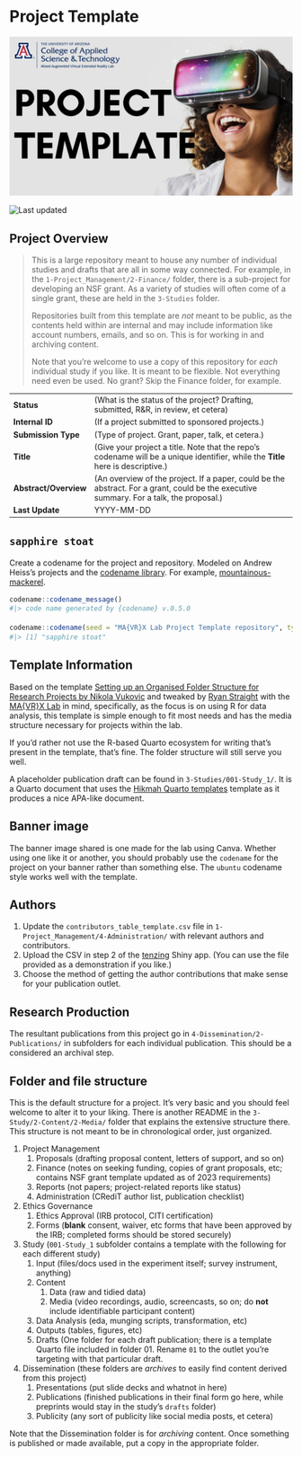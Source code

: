 # Project Template

![](4-Dissemination/3-Publicity/banner.png)

![Last
updated](https://img.shields.io/github/last-commit/mavrxlab/project-template.png)

<!-- Only edit README.qmd, never README.md! Rendering README.qmd will produce README.md. Format: gfm stands for "Github-flavored markdown. -->

## Project Overview

> This is a large repository meant to house any number of individual
> studies and drafts that are all in some way connected. For example, in
> the `1-Project_Management/2-Finance/` folder, there is a sub-project
> for developing an NSF grant. As a variety of studies will often come
> of a single grant, these are held in the `3-Studies` folder.
>
> Repositories built from this template are *not* meant to be public, as
> the contents held within are internal and may include information like
> account numbers, emails, and so on. This is for working in and
> archiving content.
>
> Note that you’re welcome to use a copy of this repository for *each*
> individual study if you like. It is meant to be flexible. Not
> everything need even be used. No grant? Skip the Finance folder, for
> example.

|                       |                                                                                                                                         |
|-----------------------|-----------------------------------------------------------------------------------------------------------------------------------------|
| **Status**            | (What is the status of the project? Drafting, submitted, R&R, in review, et cetera)                                                     |
| **Internal ID**       | (If a project submitted to sponsored projects.)                                                                                         |
| **Submission Type**   | (Type of project. Grant, paper, talk, et cetera.)                                                                                       |
| **Title**             | (Give your project a title. Note that the repo’s codename will be a unique identifier, while the **Title** here is descriptive.)        |
| **Abstract/Overview** | (An overview of the project. If a paper, could be the abstract. For a grant, could be the executive summary. For a talk, the proposal.) |
| **Last Update**       | YYYY-MM-DD                                                                                                                              |

## `sapphire stoat`

Create a codename for the project and repository. Modeled on Andrew
Heiss’s projects and the [codename
library](http://svmiller.com/codename/). For example,
[mountainous-mackerel](https://github.com/andrewheiss/mountainous-mackerel#%EF%B8%8F-note-on-mountainous-mackerel-project-name).

``` r
codename::codename_message()
#|> code name generated by {codename} v.0.5.0

codename::codename(seed = "MA{VR}X Lab Project Template repository", type = "ubuntu")
#|> [1] "sapphire stoat"
```

<!-- 
# This chunk is informational only and can be removed after forking.
# It displays the _INFO.qmd file contents in the README.
-->

## Template Information

Based on the template [Setting up an Organised Folder Structure for
Research Projects by Nikola
Vukovic](http://www.nikola.me/folder_structure.html) and tweaked by
[Ryan Straight](https://github.com/ryanstraight) with the [MA{VR}X
Lab](https://mavrxlab.org) in mind, specifically, as the focus is on
using R for data analysis, this template is simple enough to fit most
needs and has the media structure necessary for projects within the lab.

If you’d rather not use the R-based Quarto ecosystem for writing that’s
present in the template, that’s fine. The folder structure will still
serve you well.

A placeholder publication draft can be found in
`3-Studies/001-Study_1/`. It is a Quarto document that uses the [Hikmah
Quarto templates](https://github.com/andrewheiss/hikmah-academic-quarto)
template as it produces a nice APA-like document.

## Banner image

The banner image shared is one made for the lab using Canva. Whether
using one like it or another, you should probably use the `codename` for
the project on your banner rather than something else. The `ubuntu`
codename style works well with the template.

## Authors

1.  Update the `contributors_table_template.csv` file in
    `1-Project_Management/4-Administration/` with relevant authors and
    contributors.
2.  Upload the CSV in step 2 of the
    [tenzing](https://rollercoaster.shinyapps.io/tenzing/) Shiny app.
    (You can use the file provided as a demonstration if you like.)
3.  Choose the method of getting the author contributions that make
    sense for your publication outlet.

## Research Production

The resultant publications from this project go in
`4-Dissemination/2-Publications/` in subfolders for each individual
publication. This should be a considered an archival step.

## Folder and file structure

This is the default structure for a project. It’s very basic and you
should feel welcome to alter it to your liking. There is another README
in the `3-Study/2-Content/2-Media/` folder that explains the extensive
structure there. This structure is not meant to be in chronological
order, just organized.

1.  Project Management
    1.  Proposals (drafting proposal content, letters of support, and so
        on)
    2.  Finance (notes on seeking funding, copies of grant proposals,
        etc; contains NSF grant template updated as of 2023
        requirements)
    3.  Reports (not papers; project-related reports like status)
    4.  Administration (CRediT author list, publication checklist)
2.  Ethics Governance
    1.  Ethics Approval (IRB protocol, CITI certification)
    2.  Forms (**blank** consent, waiver, etc forms that have been
        approved by the IRB; completed forms should be stored securely)
3.  Study (`001-Study_1` subfolder contains a template with the
    following for each different study)
    1.  Input (files/docs used in the experiment itself; survey
        instrument, anything)
    2.  Content
        1.  Data (raw and tidied data)
        2.  Media (video recordings, audio, screencasts, so on; do
            **not** include identifiable participant content)
    3.  Data Analysis (eda, munging scripts, transformation, etc)
    4.  Outputs (tables, figures, etc)
    5.  Drafts (One folder for each draft publication; there is a
        template Quarto file included in folder 01. Rename `01` to the
        outlet you’re targeting with that particular draft.
4.  Dissemination (these folders are *archives* to easily find content
    derived from this project)
    1.  Presentations (put slide decks and whatnot in here)
    2.  Publications (finished publications in their final form go here,
        while preprints would stay in the study’s `drafts` folder)
    3.  Publicity (any sort of publicity like social media posts, et
        cetera)

Note that the Dissemination folder is for *archiving* content. Once
something is published or made available, put a copy in the appropriate
folder.
